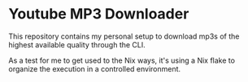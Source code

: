 # Youtube MP3 Downloader

This repository contains my personal setup to download mp3s
of the highest available quality through the CLI.

As a test for me to get used to the Nix ways,
it's using a Nix flake to organize the execution in a controlled environment.

